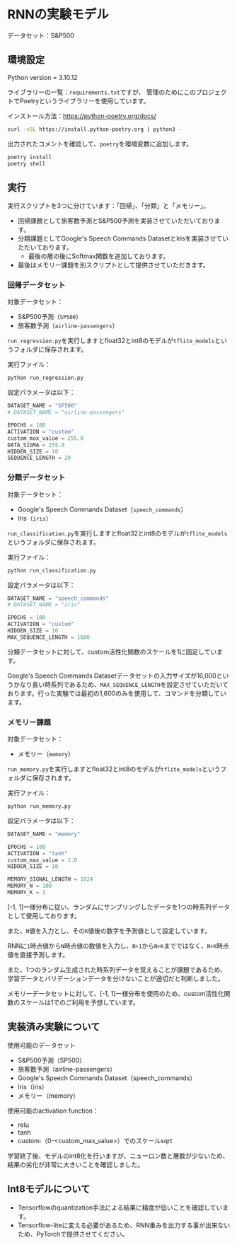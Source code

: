 # RNNの実験モデル

データセット：S&P500

## 環境設定

Python version = 3.10.12

ライブラリーの一覧：```requirements.txt```ですが、
管理のためにこのプロジェクトでPoetryというライブラリーを使用しています。

インストール方法：<https://python-poetry.org/docs/>

```bash
curl -sSL https://install.python-poetry.org | python3 -
```

出力されたコメントを確認して、```poetry```を環境変数に追加します。

```bash
poetry install
poetry shell
```

## 実行

実行スクリプトを3つに分けています：「回帰」、「分類」と「メモリー」。

- 回帰課題として旅客数予測とS&P500予測を実装させていただいております。
- 分類課題としてGoogle's Speech Commands DatasetとIrisを実装させていただいております。
  - 最後の層の後にSoftmax関数を追加しております。
- 最後はメモリー課題を別スクリプトとして提供させていただきます。

### 回帰データセット

対象データセット：

- S&P500予測（```SP500```）
- 旅客数予測（```airline-passengers```）

```run_regression.py```を実行しますとfloat32とint8のモデルが```tflite_models```というフォルダに保存されます。

実行ファイル：

```bash
python run_regression.py
```

設定パラメータは以下：

```python
DATASET_NAME = "SP500"
# DATASET_NAME = "airline-passengers"

EPOCHS = 100
ACTIVATION = "custom"
custom_max_value = 255.0
DATA_SIGMA = 255.0
HIDDEN_SIZE = 10
SEQUENCE_LENGTH = 20
```

### 分類データセット

対象データセット：

- Google's Speech Commands Dataset（```speech_commands```）
- Iris（```iris```）

```run_classification.py```を実行しますとfloat32とint8のモデルが```tflite_models```というフォルダに保存されます。

実行ファイル：

```bash
python run_classification.py
```

設定パラメータは以下：

```python
DATASET_NAME = "speech_commands"
# DATASET_NAME = "iris"

EPOCHS = 100
ACTIVATION = "custom"
HIDDEN_SIZE = 10
MAX_SEQUENCE_LENGTH = 1600
```

分類データセットに対して、custom活性化関数のスケールを1に固定しています。

Google's Speech Commands Datasetデータセットの入力サイズが16,000というかなり長い時系列であるため、```MAX_SEQUENCE_LENGTH```を設定させていただいております。行った実験では最初の1,600のみを使用して、コマンドを分類しています。

### メモリー課題

対象データセット：

- メモリー（```memory```）

```run_memory.py```を実行しますとfloat32とint8のモデルが```tflite_models```というフォルダに保存されます。

実行ファイル：

```bash
python run_memory.py
```

設定パラメータは以下：

```python
DATASET_NAME = "memory"

EPOCHS = 100
ACTIVATION = "tanh"
custom_max_value = 1.0
HIDDEN_SIZE = 10

MEMORY_SIGNAL_LENGTH = 1024
MEMORY_N = 100
MEMORY_K = 1
```

[-1, 1]一様分布に従い、ランダムにサンプリングしたデータを1つの時系列データとして使用しております。

また、```N```値を入力とし、その```K```値後の数字を予測値として設定しています。

RNNに```1```時点値から```N```時点値の数値を入力し、```N+1```から```N+K```までではなく、```N+K```時点値を直接予測します。

また、1つのランダム生成された時系列データを覚えることが課題であるため、学習データとバリデーションデータを分けないことが適切だと判断しました。

メモリーデータセットに対して、[-1, 1]一様分布を使用のため、custom活性化関数のスケールは1でのご利用を予想しています。

## 実装済み実験について

使用可能のデータセット

- S&P500予測（SP500）
- 旅客数予測（airline-passengers）
- Google's Speech Commands Dataset（speech_commands）
- Iris（iris）
- メモリー（memory）

使用可能のactivation function：

- relu
- tanh
- custom:（0-<custom_max_value>）でのスケールsqrt

学習終了後、モデルのint8化を行いますが、ニューロン数と層数が少ないため、結果の劣化が非常に大きいことを確認しました。

## Int8モデルについて

- Tensorflowのquantization手法による結果に精度が低いことを確認しています。
- Tensorflow-liteに変える必要があるため、RNN重みを出力する事が出来ないため、PyTorchで提供させてください。
